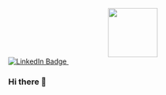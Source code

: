 

<div id="header" align="center">
  <img src="https://media.giphy.com/media/Vf3ZKdillTMOOaOho0/giphy.gif" width="100"/>
</div>
<div id="badges">
  <a href="http://www.linkedin.com/in/carneala-odom/">
    <img src="https://img.shields.io/badge/LinkedIn-blue?style=for-the-badge&logo=linkedin&logoColor=white" alt="LinkedIn Badge"/>
  </a>
  <img src="https://komarev.com/ghpvc/?username=Carny94&style=flat-square&color=blue" alt=""/>

  ### Hi there 👋

